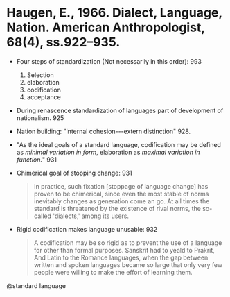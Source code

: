 # Haugen, E., 1966. Dialect, Language, Nation.  American Anthropologist, 68(4), ss.922–935.

- Four steps of standardization (Not necessarily in this order): 993
    1. Selection
    2. elaboration
    3. codification
    4. acceptance

- During renascence standardization of languages part of development of nationalism. 925

- Nation building: "internal cohesion---extern distinction" 928.

- "As the ideal goals of a standard language, codification may be defined as *minimal variation in form*, elaboration as *maximal variation in function.*" 931

- Chimerical goal of stopping change: 931

    > In practice, such fixation [stoppage of language change] has proven to be chimerical, since even the most stable of norms inevitably changes as generation come an go. At all times the standard is threatened by the existence of rival norms, the so-called 'dialects,' among its users.

- Rigid codification makes language unusable: 932

    > A codification may be so rigid as to prevent the use of a language for other than formal purposes. Sanskrit had to yeald to Prakrit, And Latin to the Romance languages, when the gap between written and spoken languages became so large that only very few people were willing to make the effort of learning them.

@standard language

